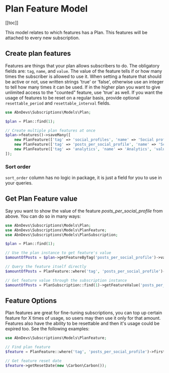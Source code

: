 # Plan Feature Model

[[toc]]

This model relates to which features has a Plan. This features will be attached to every new subscription.

## Create plan features

Features are things that your plan allows subscribers to do. The obligatory fields are: `tag`, `name`, and `value`. The
value of the feature tells if or how many times the subscriber is allowed to use it. When setting a feature that should
be active or not, use written strings 'true' or 'false', otherwise use an integer to tell how many times it can be used.
If in the higher plan you want to give unlimited access to the "counted" feature, use 'true' as well. If you want the
usage of features to be reset on a regular basis, provide optional `resettable_period` and `resettable_interval` fields.

```php
use AbnDevs\Subscriptions\Models\Plan;

$plan = Plan::find(1);

// Create multiple plan features at once
$plan->features()->saveMany([
    new PlanFeature(['tag' => 'social_profiles', 'name' => 'Social profiles available', 'value' => 3, 'sort_order' => 1]),
    new PlanFeature(['tag' => 'posts_per_social_profile', 'name' => 'Scheduled posts per profile', 'value' => 30, 'sort_order' => 10, 'resettable_period' => 1, 'resettable_interval' => 'month']),
    new PlanFeature(['tag' => 'analytics', 'name' => 'Analytics', 'value' => true, 'sort_order' => 15])
]);
```

### Sort order
`sort_order` column has no logic in package, it is just a field for you to use in your queries. 

## Get Plan Feature value

Say you want to show the value of the feature _posts_per_social_profile_ from above. You can do so in many ways:

```php
use AbnDevs\Subscriptions\Models\Plan;
use AbnDevs\Subscriptions\Models\PlanFeature;
use AbnDevs\Subscriptions\Models\PlanSubscription;

$plan = Plan::find(1);

// Use the plan instance to get feature's value
$amountOfPosts = $plan->getFeatureByTag('posts_per_social_profile')->value;

// Query the feature itself directly
$amountOfPosts = PlanFeature::where('tag', 'posts_per_social_profile')->first()->value;

// Get feature value through the subscription instance
$amountOfPosts = PlanSubscription::find(1)->getFeatureValue('posts_per_social_profile');
```

## Feature Options

Plan features are great for fine-tuning subscriptions, you can top up certain feature for X times of usage, so users may
then use it only for that amount. Features also have the ability to be resettable and then it's usage could be expired
too. See the following examples:

```php
use AbnDevs\Subscriptions\Models\PlanFeature;

// Find plan feature
$feature = PlanFeature::where('tag', 'posts_per_social_profile')->first();

// Get feature reset date
$feature->getResetDate(new \Carbon\Carbon());
```
